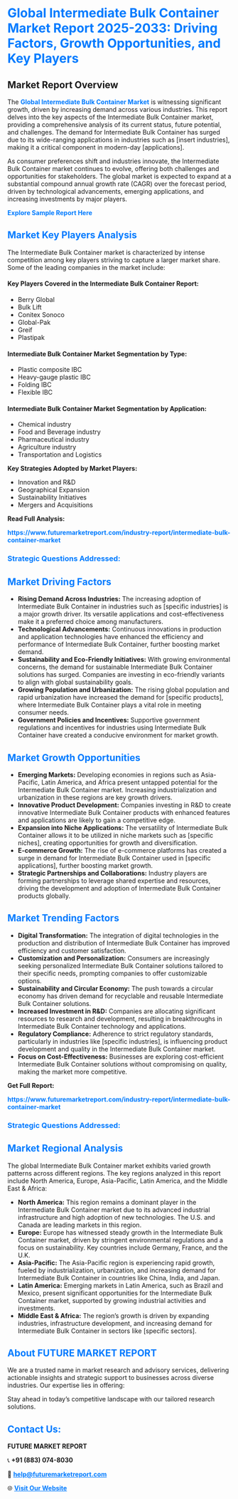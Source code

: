 <h1 style="color: #007BFF;">Global Intermediate Bulk Container Market Report 2025-2033: Driving Factors, Growth Opportunities, and Key Players</h1>

<section id="overview">
<h2>Market Report Overview</h2>
<p>The <a href="https://www.futuremarketreport.com/industry-report/intermediate-bulk-container-market" style="color: #007BFF; text-decoration: none;"><strong>Global Intermediate Bulk Container Market</strong></a> is witnessing significant growth, driven by increasing demand across various industries. This report delves into the key aspects of the Intermediate Bulk Container market, providing a comprehensive analysis of its current status, future potential, and challenges. The demand for Intermediate Bulk Container has surged due to its wide-ranging applications in industries such as [insert industries], making it a critical component in modern-day [applications].</p>
<p>As consumer preferences shift and industries innovate, the Intermediate Bulk Container market continues to evolve, offering both challenges and opportunities for stakeholders. The global market is expected to expand at a substantial compound annual growth rate (CAGR) over the forecast period, driven by technological advancements, emerging applications, and increasing investments by major players.</p>
</section>

<section id="overview">
<p><a href="https://www.futuremarketreport.com/request-sample/reportId=63411" style="color: #007BFF; text-decoration: none;"><strong>Explore Sample Report Here</strong></a></p>
</section>

<section id="key-players">
<h2 style="color: #007BFF;">Market Key Players Analysis</h2>
<p>The Intermediate Bulk Container market is characterized by intense competition among key players striving to capture a larger market share. Some of the leading companies in the market include:</p>
<h4>Key Players Covered in the Intermediate Bulk Container Report:</h4>
<ul><li>Berry Global</li><li>Bulk Lift</li><li>Conitex Sonoco</li><li>Global-Pak</li><li>Greif</li><li>Plastipak</li></ul>
<h4>Intermediate Bulk Container Market Segmentation by Type:</h4>
<ul><li>Plastic composite IBC</li><li>Heavy-gauge plastic IBC</li><li>Folding IBC</li><li>Flexible IBC</li></ul>

<h4>Intermediate Bulk Container Market Segmentation by Application:</h4>
<ul><li>Chemical industry</li><li>Food and Beverage industry</li><li>Pharmaceutical industry</li><li>Agriculture industry</li><li>Transportation and Logistics</li></ul>
<p><strong>Key Strategies Adopted by Market Players:</strong></p>
<ul>
<li>Innovation and R&D</li>
<li>Geographical Expansion</li>
<li>Sustainability Initiatives</li>
<li>Mergers and Acquisitions</li>
</ul>
</section>

<section>
<p><strong>Read Full Analysis: </strong></p><a href="https://www.futuremarketreport.com/industry-report/intermediate-bulk-container-market" style="color: #007BFF; text-decoration: none;"><strong>https://www.futuremarketreport.com/industry-report/intermediate-bulk-container-market</strong></a>
<h3 style="color: #007BFF;">Strategic Questions Addressed:</h3>
</section>

<section id="driving-factors">
<h2 style="color: #007BFF;">Market Driving Factors</h2>
<ul>
<li><strong>Rising Demand Across Industries:</strong> The increasing adoption of Intermediate Bulk Container in industries such as [specific industries] is a major growth driver. Its versatile applications and cost-effectiveness make it a preferred choice among manufacturers.</li>
<li><strong>Technological Advancements:</strong> Continuous innovations in production and application technologies have enhanced the efficiency and performance of Intermediate Bulk Container, further boosting market demand.</li>
<li><strong>Sustainability and Eco-Friendly Initiatives:</strong> With growing environmental concerns, the demand for sustainable Intermediate Bulk Container solutions has surged. Companies are investing in eco-friendly variants to align with global sustainability goals.</li>
<li><strong>Growing Population and Urbanization:</strong> The rising global population and rapid urbanization have increased the demand for [specific products], where Intermediate Bulk Container plays a vital role in meeting consumer needs.</li>
<li><strong>Government Policies and Incentives:</strong> Supportive government regulations and incentives for industries using Intermediate Bulk Container have created a conducive environment for market growth.</li>
</ul>
</section>

<section id="growth-opportunities">
<h2 style="color: #007BFF;">Market Growth Opportunities</h2>
<ul>
<li><strong>Emerging Markets:</strong> Developing economies in regions such as Asia-Pacific, Latin America, and Africa present untapped potential for the Intermediate Bulk Container market. Increasing industrialization and urbanization in these regions are key growth drivers.</li>
<li><strong>Innovative Product Development:</strong> Companies investing in R&D to create innovative Intermediate Bulk Container products with enhanced features and applications are likely to gain a competitive edge.</li>
<li><strong>Expansion into Niche Applications:</strong> The versatility of Intermediate Bulk Container allows it to be utilized in niche markets such as [specific niches], creating opportunities for growth and diversification.</li>
<li><strong>E-commerce Growth:</strong> The rise of e-commerce platforms has created a surge in demand for Intermediate Bulk Container used in [specific applications], further boosting market growth.</li>
<li><strong>Strategic Partnerships and Collaborations:</strong> Industry players are forming partnerships to leverage shared expertise and resources, driving the development and adoption of Intermediate Bulk Container products globally.</li>
</ul>
</section>

<section id="trending-factors">
<h2 style="color: #007BFF;">Market Trending Factors</h2>
<ul>
<li><strong>Digital Transformation:</strong> The integration of digital technologies in the production and distribution of Intermediate Bulk Container has improved efficiency and customer satisfaction.</li>
<li><strong>Customization and Personalization:</strong> Consumers are increasingly seeking personalized Intermediate Bulk Container solutions tailored to their specific needs, prompting companies to offer customizable options.</li>
<li><strong>Sustainability and Circular Economy:</strong> The push towards a circular economy has driven demand for recyclable and reusable Intermediate Bulk Container solutions.</li>
<li><strong>Increased Investment in R&D:</strong> Companies are allocating significant resources to research and development, resulting in breakthroughs in Intermediate Bulk Container technology and applications.</li>
<li><strong>Regulatory Compliance:</strong> Adherence to strict regulatory standards, particularly in industries like [specific industries], is influencing product development and quality in the Intermediate Bulk Container market.</li>
<li><strong>Focus on Cost-Effectiveness:</strong> Businesses are exploring cost-efficient Intermediate Bulk Container solutions without compromising on quality, making the market more competitive.</li>
</ul>
</section>

<section>
<p><strong>Get Full Report: </strong></p><a href="https://www.futuremarketreport.com/industry-report/intermediate-bulk-container-market" style="color: #007BFF; text-decoration: none;"><strong>https://www.futuremarketreport.com/industry-report/intermediate-bulk-container-market</strong></a>
<h3 style="color: #007BFF;">Strategic Questions Addressed:</h3>
</section>


<section id="regional-analysis">
<h2 style="color: #007BFF;">Market Regional Analysis</h2>
<p>The global Intermediate Bulk Container market exhibits varied growth patterns across different regions. The key regions analyzed in this report include North America, Europe, Asia-Pacific, Latin America, and the Middle East & Africa:</p>
<ul>
<li><strong>North America:</strong> This region remains a dominant player in the Intermediate Bulk Container market due to its advanced industrial infrastructure and high adoption of new technologies. The U.S. and Canada are leading markets in this region.</li>
<li><strong>Europe:</strong> Europe has witnessed steady growth in the Intermediate Bulk Container market, driven by stringent environmental regulations and a focus on sustainability. Key countries include Germany, France, and the U.K.</li>
<li><strong>Asia-Pacific:</strong> The Asia-Pacific region is experiencing rapid growth, fueled by industrialization, urbanization, and increasing demand for Intermediate Bulk Container in countries like China, India, and Japan.</li>
<li><strong>Latin America:</strong> Emerging markets in Latin America, such as Brazil and Mexico, present significant opportunities for the Intermediate Bulk Container market, supported by growing industrial activities and investments.</li>
<li><strong>Middle East & Africa:</strong> The region’s growth is driven by expanding industries, infrastructure development, and increasing demand for Intermediate Bulk Container in sectors like [specific sectors].</li>
</ul>
</section>

<footer>
<h2 style="color: #007BFF;">About FUTURE MARKET REPORT</h2>
<p>We are a trusted name in market research and advisory services, delivering actionable insights and strategic support to businesses across diverse industries. Our expertise lies in offering:</p>

<p>Stay ahead in today’s competitive landscape with our tailored research solutions.</p>

<h2 style="color: #007BFF;">Contact Us:</h2>
<p><strong>FUTURE MARKET REPORT</strong></p>
<p>📞 <strong>+91 (883) 074-8030</strong></p>
<p>📧 <strong><a href="mailto:help@futuremarketreport.com" style="color: #007BFF;">help@futuremarketreport.com</a></strong></p>
<p>🌐 <strong><a href="https://www.futuremarketreport.com/" style="color: #007BFF;">Visit Our Website</a></strong></p>
</footer>
